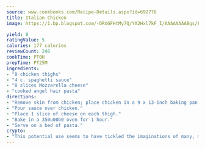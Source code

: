 ```yaml
---
source: www.cookbooks.com/Recipe-Details.aspx?id=692776
title: Italian Chicken
image: https://1.bp.blogspot.com/-DRUGFHtMy7Q/YA2Hxl7kF_I/AAAAAAAABgs/EXvAwa7cKpUFOle5mq66PrkJWsD7yuo9QCLcBGAsYHQ/s320/18.png

yield: 8
ratingValue: 5
calories: 177 calories
reviewCount: 246
cookTime: PT0H
prepTime: PT25M
ingredients:
- "8 chicken thighs"
- "4 c. spaghetti sauce"
- "8 slices Mozzarella cheese"
- "cooked angel hair pasta"
directions:
- "Remove skin from chicken; place chicken in a 9 x 13-inch baking pan."
- "Pour sauce over chicken."
- "Place 1 slice of cheese on each thigh."
- "Bake in a 350u00b0 oven for 1 hour."
- "Serve on a bed of pasta."
crypto:
- "This potential use seems to have tickled the imaginations of many, many bitcoin fanciers."
---
```

